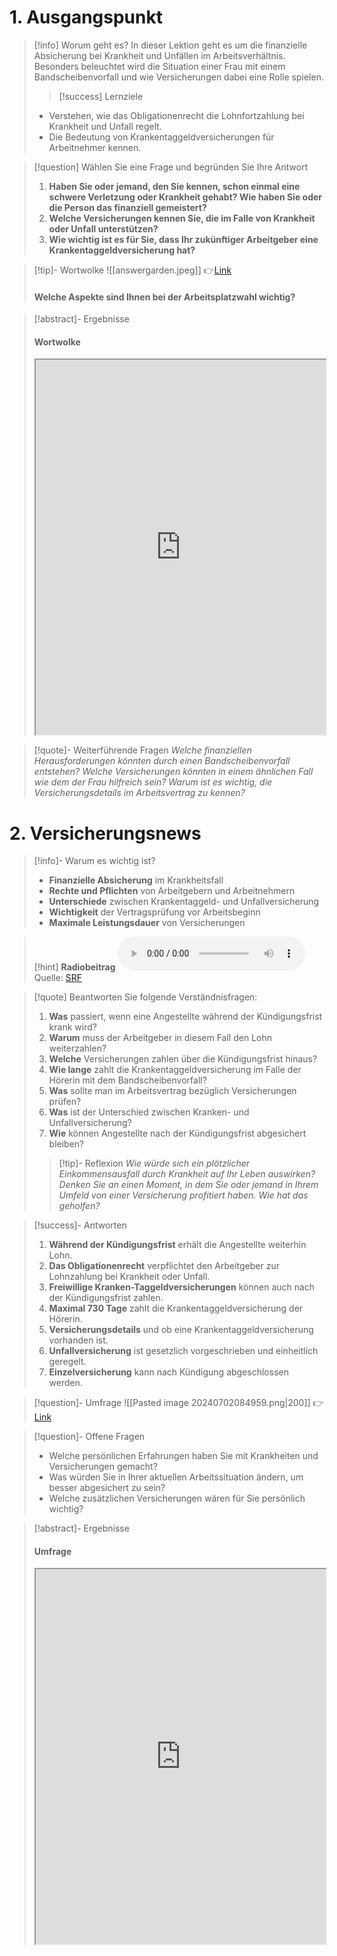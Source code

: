 # 1. Ausgangspunkt
>[!info] Worum geht es?
> In dieser Lektion geht es um die finanzielle Absicherung bei Krankheit und Unfällen im Arbeitsverhältnis. Besonders beleuchtet wird die Situation einer Frau mit einem Bandscheibenvorfall und wie Versicherungen dabei eine Rolle spielen.
>>[!success] Lernziele
> - Verstehen, wie das Obligationenrecht die Lohnfortzahlung bei Krankheit und Unfall regelt.
> - Die Bedeutung von Krankentaggeldversicherungen für Arbeitnehmer kennen.

>[!question] Wählen Sie eine Frage und begründen Sie Ihre Antwort
>1. **Haben Sie oder jemand, den Sie kennen, schon einmal eine schwere Verletzung oder Krankheit gehabt? Wie haben Sie oder die Person das finanziell gemeistert?**
>2. **Welche Versicherungen kennen Sie, die im Falle von Krankheit oder Unfall unterstützen?**
>3. **Wie wichtig ist es für Sie, dass Ihr zukünftiger Arbeitgeber eine Krankentaggeldversicherung hat?**

>[!tip]- Wortwolke
>![[answergarden.jpeg]]
>👉[Link](https://answergarden.ch/4128136)
>#### Welche Aspekte sind Ihnen bei der Arbeitsplatzwahl wichtig?

>[!abstract]- Ergebnisse 
>#### Wortwolke
><iframe width="100%" height="600" src="https://answergarden.ch/4128136" allowfullscreen allow="geolocation *; autoplay; encrypted-media"></iframe>

>[!quote]- Weiterführende Fragen
>*Welche finanziellen Herausforderungen könnten durch einen Bandscheibenvorfall entstehen?*
>*Welche Versicherungen könnten in einem ähnlichen Fall wie dem der Frau hilfreich sein?*
>*Warum ist es wichtig, die Versicherungsdetails im Arbeitsvertrag zu kennen?*

# 2. Versicherungsnews
>[!info]- Warum es wichtig ist?
>- **Finanzielle Absicherung** im Krankheitsfall
>- **Rechte und Pflichten** von Arbeitgebern und Arbeitnehmern
>- **Unterschiede** zwischen Krankentaggeld- und Unfallversicherung
>- **Wichtigkeit** der Vertragsprüfung vor Arbeitsbeginn
>- **Maximale Leistungsdauer** von Versicherungen

>[!hint] **Radiobeitrag**
><audio controls><source src="https://download-media.srf.ch/world/audio/Espresso-radio/2024/04/Espresso-radio-c1ac7213-fc62-43ae-8a14-504cfa9a14bf.mp3"></audio>
>Quelle: [SRF](https://www.srf.ch/play/radio/redirect/detail/c1ac7213-fc62-43ae-8a14-504cfa9a14bf)

>[!quote] Beantworten Sie folgende Verständnisfragen:
>1. **Was** passiert, wenn eine Angestellte während der Kündigungsfrist krank wird?
>2. **Warum** muss der Arbeitgeber in diesem Fall den Lohn weiterzahlen?
>3. **Welche** Versicherungen zahlen über die Kündigungsfrist hinaus?
>4. **Wie lange** zahlt die Krankentaggeldversicherung im Falle der Hörerin mit dem Bandscheibenvorfall?
>5. **Was** sollte man im Arbeitsvertrag bezüglich Versicherungen prüfen?
>6. **Was** ist der Unterschied zwischen Kranken- und Unfallversicherung?
>7. **Wie** können Angestellte nach der Kündigungsfrist abgesichert bleiben?
>>[!tip]- Reflexion
>>*Wie würde sich ein plötzlicher Einkommensausfall durch Krankheit auf Ihr Leben auswirken?*
>>*Denken Sie an einen Moment, in dem Sie oder jemand in Ihrem Umfeld von einer Versicherung profitiert haben. Wie hat das geholfen?*

>[!success]- Antworten
>1. **Während der Kündigungsfrist** erhält die Angestellte weiterhin Lohn.
>2. **Das Obligationenrecht** verpflichtet den Arbeitgeber zur Lohnzahlung bei Krankheit oder Unfall.
>3. **Freiwillige Kranken-Taggeldversicherungen** können auch nach der Kündigungsfrist zahlen.
>4. **Maximal 730 Tage** zahlt die Krankentaggeldversicherung der Hörerin.
>5. **Versicherungsdetails** und ob eine Krankentaggeldversicherung vorhanden ist.
>6. **Unfallversicherung** ist gesetzlich vorgeschrieben und einheitlich geregelt.
>7. **Einzelversicherung** kann nach Kündigung abgeschlossen werden.

>[!question]- Umfrage
>![[Pasted image 20240702084959.png|200]]
>👉[Link](https://forms.microsoft.com/e/XR3wvBm6DX)

>[!question]- Offene Fragen
> - Welche persönlichen Erfahrungen haben Sie mit Krankheiten und Versicherungen gemacht?
> - Was würden Sie in Ihrer aktuellen Arbeitssituation ändern, um besser abgesichert zu sein?
> - Welche zusätzlichen Versicherungen wären für Sie persönlich wichtig?

>[!abstract]- Ergebnisse
>#### Umfrage
><iframe width="100%" height="600" src="https://forms.microsoft.com/Pages/AnalysisPage.aspx?AnalyzerToken=evt1FC6U5Vxil9elqFOB5mVPduNIOK2J&id=3JD3sB8inkC07KJqJT_b3gzhkYlYD0VIpERRWTmitHRUMTdKNUNLVTlSUExEUEtYU0JUR0Q4QUVaTyQlQCNjPTEu" allowfullscreen allow="geolocation *; autoplay; encrypted-media"></iframe>
